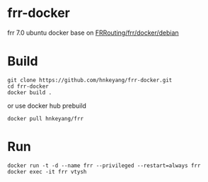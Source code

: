 # frr-docker
frr 7.0 ubuntu docker base on [FRRouting/frr/docker/debian](https://github.com/FRRouting/frr/tree/master/docker/debian)

# Build
```
git clone https://github.com/hnkeyang/frr-docker.git  
cd frr-docker  
docker build .  

```

or use docker hub prebuild
```
docker pull hnkeyang/frr
```

# Run
```
docker run -t -d --name frr --privileged --restart=always frr
docker exec -it frr vtysh
```
